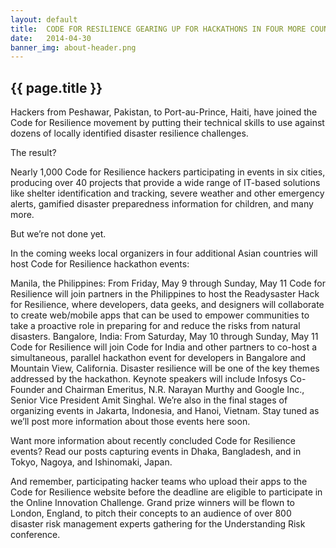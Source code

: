 ```yaml
---
layout: default
title:  CODE FOR RESILIENCE GEARING UP FOR HACKATHONS IN FOUR MORE COUNTRIES IN ASIA 
date:   2014-04-30
banner_img: about-header.png 
---
```


{{ page.title }}
----------------

Hackers from Peshawar, Pakistan, to Port-au-Prince, Haiti, have joined the Code for Resilience movement by putting their technical skills to use against dozens of locally identified disaster resilience challenges.

<!--more-->

The result?

Nearly 1,000 Code for Resilience hackers participating in events in six cities, producing over 40 projects that provide a wide range of IT-based solutions like shelter identification and tracking, severe weather and other emergency alerts, gamified disaster preparedness information for children, and many more.

But we’re not done yet.

In the coming weeks local organizers in four additional Asian countries will host Code for Resilience hackathon events:

Manila, the Philippines: From Friday, May 9 through Sunday, May 11 Code for Resilience will join partners in the Philippines to host the Readysaster Hack for Resilience, where developers, data geeks, and designers will collaborate to create web/mobile apps that can be used to empower communities to take a proactive role in preparing for and reduce the risks from natural disasters.
Bangalore, India:  From Saturday, May 10 through Sunday, May 11 Code for Resilience will join Code for India and other partners to co-host a simultaneous, parallel hackathon event for developers in Bangalore and Mountain View, California. Disaster resilience will be one of the key themes addressed by the hackathon. Keynote speakers will include Infosys Co-Founder and Chairman Emeritus, N.R. Narayan Murthy and Google Inc., Senior Vice President Amit Singhal.
We’re also in the final stages of organizing events in Jakarta, Indonesia, and Hanoi, Vietnam. Stay tuned as we’ll post more information about those events here soon.

Want more information about recently concluded Code for Resilience events? Read our posts capturing events in Dhaka, Bangladesh, and in Tokyo, Nagoya, and Ishinomaki, Japan.

And remember, participating hacker teams who upload their apps to the Code for Resilience website before the deadline are eligible to participate in the Online Innovation Challenge. Grand prize winners will be flown to London, England, to pitch their concepts to an audience of over 800 disaster risk management experts gathering for the Understanding Risk conference.
